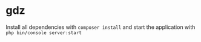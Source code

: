 gdz
===

Install all dependencies with ```composer install``` and start the application with ```php bin/console server:start```
